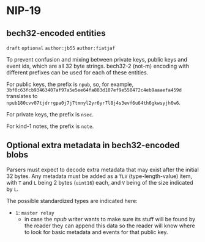 NIP-19
======

bech32-encoded entities
-----------------------

`draft` `optional` `author:jb55` `author:fiatjaf`

To prevent confusion and mixing between private keys, public keys and event ids, which are all 32 byte strings. bech32-2 (not-m) encoding with different prefixes can be used for each of these entities.

For public keys, the prefix is `npub`, so, for example, `3bf0c63fcb93463407af97a5e5ee64fa883d107ef9e558472c4eb9aaaefa459d` translates to `npub180cvv07tjdrrgpa0j7j7tmnyl2yr6yr7l8j4s3evf6u64th6gkwsyjh6w6`.

For private keys, the prefix is `nsec`.

For kind-1 notes, the prefix is `note`.

## Optional extra metadata in bech32-encoded blobs

Parsers must expect to decode extra metadata that may exist after the initial 32 bytes. Any metadata must be added as a `TLV` (type-length-value) item, with `T` and `L` being 2 bytes (`uint16`) each, and `V` being of the size indicated by `L`.

The possible standardized types are indicated here:

- `1`: `master relay`
  - in case the _npub_ writer wants to make sure its stuff will be found by the reader they can append this data so the reader will know where to look for basic metadata and events for that public key.
